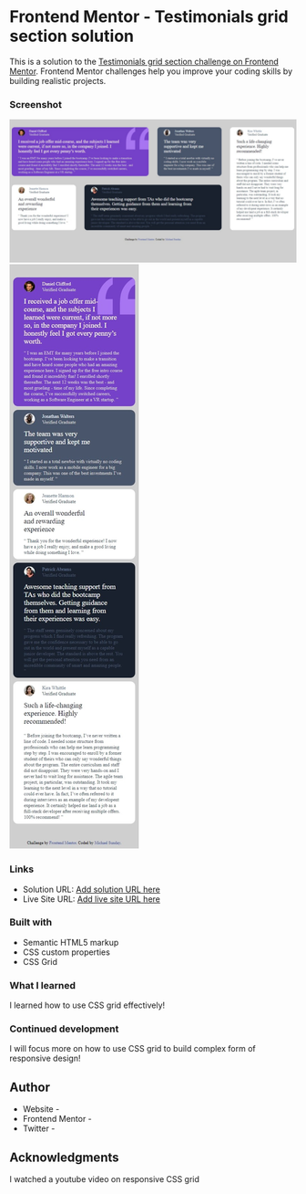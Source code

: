 # Frontend Mentor - Testimonials grid section solution

This is a solution to the [Testimonials grid section challenge on Frontend Mentor](https://www.frontendmentor.io/challenges/testimonials-grid-section-Nnw6J7Un7). Frontend Mentor challenges help you improve your coding skills by building realistic projects. 

### Screenshot
![](./images/Screenshot/Testimonial%20grid%20Desktop%20TOP.jpeg)
![](./images/Screenshot/Testimonial%20grid%20Mobile%20TOP.jpeg)

### Links
- Solution URL: [Add solution URL here](https://your-solution-url.com)
- Live Site URL: [Add live site URL here](https://your-live-site-url.com)


### Built with
- Semantic HTML5 markup
- CSS custom properties
- CSS Grid

### What I learned
I learned how to use CSS grid effectively!

### Continued development
I will focus more on how to use CSS grid to build complex form of responsive design!

## Author
- Website - [](https://www.your-site.com)
- Frontend Mentor - [](https://www.frontendmentor.io/profile/Engrnoble)
- Twitter - [](https://www.twitter.com/mikey_noble)


## Acknowledgments
I watched a youtube video on responsive CSS grid
